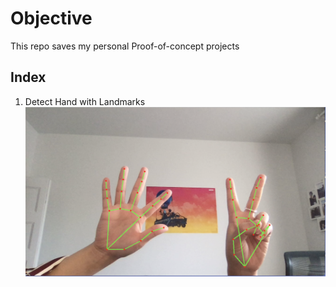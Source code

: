 # Objective
This repo saves my personal Proof-of-concept projects 

## Index
1. Detect Hand with Landmarks
![Hands](./Detect_Hands_with_Landmarks/1.png)
